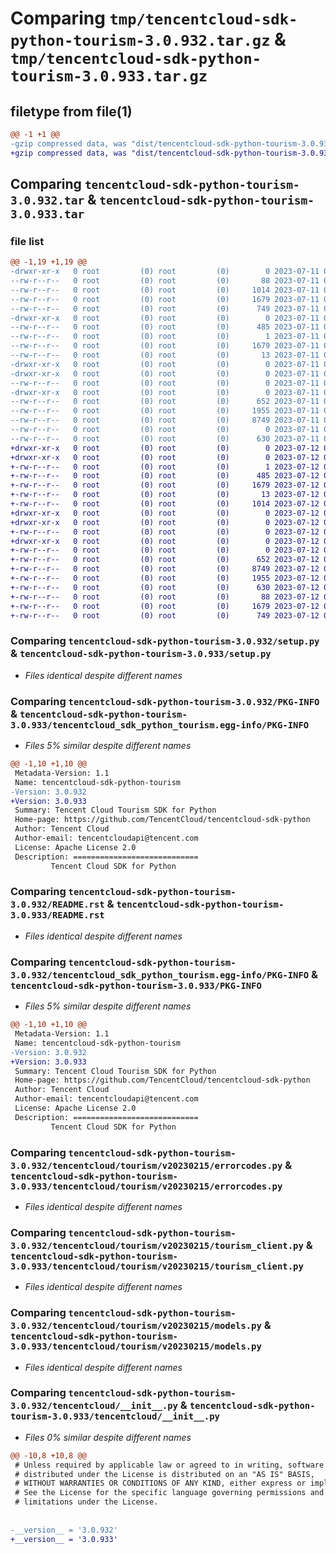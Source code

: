 # Comparing `tmp/tencentcloud-sdk-python-tourism-3.0.932.tar.gz` & `tmp/tencentcloud-sdk-python-tourism-3.0.933.tar.gz`

## filetype from file(1)

```diff
@@ -1 +1 @@
-gzip compressed data, was "dist/tencentcloud-sdk-python-tourism-3.0.932.tar", last modified: Tue Jul 11 01:03:06 2023, max compression
+gzip compressed data, was "dist/tencentcloud-sdk-python-tourism-3.0.933.tar", last modified: Wed Jul 12 00:44:11 2023, max compression
```

## Comparing `tencentcloud-sdk-python-tourism-3.0.932.tar` & `tencentcloud-sdk-python-tourism-3.0.933.tar`

### file list

```diff
@@ -1,19 +1,19 @@
-drwxr-xr-x   0 root         (0) root         (0)        0 2023-07-11 01:03:06.000000 tencentcloud-sdk-python-tourism-3.0.932/
--rw-r--r--   0 root         (0) root         (0)       88 2023-07-11 01:03:06.000000 tencentcloud-sdk-python-tourism-3.0.932/setup.cfg
--rw-r--r--   0 root         (0) root         (0)     1014 2023-07-11 01:03:06.000000 tencentcloud-sdk-python-tourism-3.0.932/setup.py
--rw-r--r--   0 root         (0) root         (0)     1679 2023-07-11 01:03:06.000000 tencentcloud-sdk-python-tourism-3.0.932/PKG-INFO
--rw-r--r--   0 root         (0) root         (0)      749 2023-07-11 01:03:06.000000 tencentcloud-sdk-python-tourism-3.0.932/README.rst
-drwxr-xr-x   0 root         (0) root         (0)        0 2023-07-11 01:03:06.000000 tencentcloud-sdk-python-tourism-3.0.932/tencentcloud_sdk_python_tourism.egg-info/
--rw-r--r--   0 root         (0) root         (0)      485 2023-07-11 01:03:06.000000 tencentcloud-sdk-python-tourism-3.0.932/tencentcloud_sdk_python_tourism.egg-info/SOURCES.txt
--rw-r--r--   0 root         (0) root         (0)        1 2023-07-11 01:03:06.000000 tencentcloud-sdk-python-tourism-3.0.932/tencentcloud_sdk_python_tourism.egg-info/dependency_links.txt
--rw-r--r--   0 root         (0) root         (0)     1679 2023-07-11 01:03:06.000000 tencentcloud-sdk-python-tourism-3.0.932/tencentcloud_sdk_python_tourism.egg-info/PKG-INFO
--rw-r--r--   0 root         (0) root         (0)       13 2023-07-11 01:03:06.000000 tencentcloud-sdk-python-tourism-3.0.932/tencentcloud_sdk_python_tourism.egg-info/top_level.txt
-drwxr-xr-x   0 root         (0) root         (0)        0 2023-07-11 01:03:06.000000 tencentcloud-sdk-python-tourism-3.0.932/tencentcloud/
-drwxr-xr-x   0 root         (0) root         (0)        0 2023-07-11 01:03:06.000000 tencentcloud-sdk-python-tourism-3.0.932/tencentcloud/tourism/
--rw-r--r--   0 root         (0) root         (0)        0 2023-07-11 01:03:06.000000 tencentcloud-sdk-python-tourism-3.0.932/tencentcloud/tourism/__init__.py
-drwxr-xr-x   0 root         (0) root         (0)        0 2023-07-11 01:03:06.000000 tencentcloud-sdk-python-tourism-3.0.932/tencentcloud/tourism/v20230215/
--rw-r--r--   0 root         (0) root         (0)      652 2023-07-11 01:03:06.000000 tencentcloud-sdk-python-tourism-3.0.932/tencentcloud/tourism/v20230215/errorcodes.py
--rw-r--r--   0 root         (0) root         (0)     1955 2023-07-11 01:03:06.000000 tencentcloud-sdk-python-tourism-3.0.932/tencentcloud/tourism/v20230215/tourism_client.py
--rw-r--r--   0 root         (0) root         (0)     8749 2023-07-11 01:03:06.000000 tencentcloud-sdk-python-tourism-3.0.932/tencentcloud/tourism/v20230215/models.py
--rw-r--r--   0 root         (0) root         (0)        0 2023-07-11 01:03:06.000000 tencentcloud-sdk-python-tourism-3.0.932/tencentcloud/tourism/v20230215/__init__.py
--rw-r--r--   0 root         (0) root         (0)      630 2023-07-11 01:03:06.000000 tencentcloud-sdk-python-tourism-3.0.932/tencentcloud/__init__.py
+drwxr-xr-x   0 root         (0) root         (0)        0 2023-07-12 00:44:11.000000 tencentcloud-sdk-python-tourism-3.0.933/
+drwxr-xr-x   0 root         (0) root         (0)        0 2023-07-12 00:44:11.000000 tencentcloud-sdk-python-tourism-3.0.933/tencentcloud_sdk_python_tourism.egg-info/
+-rw-r--r--   0 root         (0) root         (0)        1 2023-07-12 00:44:11.000000 tencentcloud-sdk-python-tourism-3.0.933/tencentcloud_sdk_python_tourism.egg-info/dependency_links.txt
+-rw-r--r--   0 root         (0) root         (0)      485 2023-07-12 00:44:11.000000 tencentcloud-sdk-python-tourism-3.0.933/tencentcloud_sdk_python_tourism.egg-info/SOURCES.txt
+-rw-r--r--   0 root         (0) root         (0)     1679 2023-07-12 00:44:11.000000 tencentcloud-sdk-python-tourism-3.0.933/tencentcloud_sdk_python_tourism.egg-info/PKG-INFO
+-rw-r--r--   0 root         (0) root         (0)       13 2023-07-12 00:44:11.000000 tencentcloud-sdk-python-tourism-3.0.933/tencentcloud_sdk_python_tourism.egg-info/top_level.txt
+-rw-r--r--   0 root         (0) root         (0)     1014 2023-07-12 00:44:11.000000 tencentcloud-sdk-python-tourism-3.0.933/setup.py
+drwxr-xr-x   0 root         (0) root         (0)        0 2023-07-12 00:44:11.000000 tencentcloud-sdk-python-tourism-3.0.933/tencentcloud/
+drwxr-xr-x   0 root         (0) root         (0)        0 2023-07-12 00:44:11.000000 tencentcloud-sdk-python-tourism-3.0.933/tencentcloud/tourism/
+-rw-r--r--   0 root         (0) root         (0)        0 2023-07-12 00:44:11.000000 tencentcloud-sdk-python-tourism-3.0.933/tencentcloud/tourism/__init__.py
+drwxr-xr-x   0 root         (0) root         (0)        0 2023-07-12 00:44:11.000000 tencentcloud-sdk-python-tourism-3.0.933/tencentcloud/tourism/v20230215/
+-rw-r--r--   0 root         (0) root         (0)        0 2023-07-12 00:44:11.000000 tencentcloud-sdk-python-tourism-3.0.933/tencentcloud/tourism/v20230215/__init__.py
+-rw-r--r--   0 root         (0) root         (0)      652 2023-07-12 00:44:11.000000 tencentcloud-sdk-python-tourism-3.0.933/tencentcloud/tourism/v20230215/errorcodes.py
+-rw-r--r--   0 root         (0) root         (0)     8749 2023-07-12 00:44:11.000000 tencentcloud-sdk-python-tourism-3.0.933/tencentcloud/tourism/v20230215/models.py
+-rw-r--r--   0 root         (0) root         (0)     1955 2023-07-12 00:44:11.000000 tencentcloud-sdk-python-tourism-3.0.933/tencentcloud/tourism/v20230215/tourism_client.py
+-rw-r--r--   0 root         (0) root         (0)      630 2023-07-12 00:44:11.000000 tencentcloud-sdk-python-tourism-3.0.933/tencentcloud/__init__.py
+-rw-r--r--   0 root         (0) root         (0)       88 2023-07-12 00:44:11.000000 tencentcloud-sdk-python-tourism-3.0.933/setup.cfg
+-rw-r--r--   0 root         (0) root         (0)     1679 2023-07-12 00:44:11.000000 tencentcloud-sdk-python-tourism-3.0.933/PKG-INFO
+-rw-r--r--   0 root         (0) root         (0)      749 2023-07-12 00:44:11.000000 tencentcloud-sdk-python-tourism-3.0.933/README.rst
```

### Comparing `tencentcloud-sdk-python-tourism-3.0.932/setup.py` & `tencentcloud-sdk-python-tourism-3.0.933/setup.py`

 * *Files identical despite different names*

### Comparing `tencentcloud-sdk-python-tourism-3.0.932/PKG-INFO` & `tencentcloud-sdk-python-tourism-3.0.933/tencentcloud_sdk_python_tourism.egg-info/PKG-INFO`

 * *Files 5% similar despite different names*

```diff
@@ -1,10 +1,10 @@
 Metadata-Version: 1.1
 Name: tencentcloud-sdk-python-tourism
-Version: 3.0.932
+Version: 3.0.933
 Summary: Tencent Cloud Tourism SDK for Python
 Home-page: https://github.com/TencentCloud/tencentcloud-sdk-python
 Author: Tencent Cloud
 Author-email: tencentcloudapi@tencent.com
 License: Apache License 2.0
 Description: ============================
         Tencent Cloud SDK for Python
```

### Comparing `tencentcloud-sdk-python-tourism-3.0.932/README.rst` & `tencentcloud-sdk-python-tourism-3.0.933/README.rst`

 * *Files identical despite different names*

### Comparing `tencentcloud-sdk-python-tourism-3.0.932/tencentcloud_sdk_python_tourism.egg-info/PKG-INFO` & `tencentcloud-sdk-python-tourism-3.0.933/PKG-INFO`

 * *Files 5% similar despite different names*

```diff
@@ -1,10 +1,10 @@
 Metadata-Version: 1.1
 Name: tencentcloud-sdk-python-tourism
-Version: 3.0.932
+Version: 3.0.933
 Summary: Tencent Cloud Tourism SDK for Python
 Home-page: https://github.com/TencentCloud/tencentcloud-sdk-python
 Author: Tencent Cloud
 Author-email: tencentcloudapi@tencent.com
 License: Apache License 2.0
 Description: ============================
         Tencent Cloud SDK for Python
```

### Comparing `tencentcloud-sdk-python-tourism-3.0.932/tencentcloud/tourism/v20230215/errorcodes.py` & `tencentcloud-sdk-python-tourism-3.0.933/tencentcloud/tourism/v20230215/errorcodes.py`

 * *Files identical despite different names*

### Comparing `tencentcloud-sdk-python-tourism-3.0.932/tencentcloud/tourism/v20230215/tourism_client.py` & `tencentcloud-sdk-python-tourism-3.0.933/tencentcloud/tourism/v20230215/tourism_client.py`

 * *Files identical despite different names*

### Comparing `tencentcloud-sdk-python-tourism-3.0.932/tencentcloud/tourism/v20230215/models.py` & `tencentcloud-sdk-python-tourism-3.0.933/tencentcloud/tourism/v20230215/models.py`

 * *Files identical despite different names*

### Comparing `tencentcloud-sdk-python-tourism-3.0.932/tencentcloud/__init__.py` & `tencentcloud-sdk-python-tourism-3.0.933/tencentcloud/__init__.py`

 * *Files 0% similar despite different names*

```diff
@@ -10,8 +10,8 @@
 # Unless required by applicable law or agreed to in writing, software
 # distributed under the License is distributed on an "AS IS" BASIS,
 # WITHOUT WARRANTIES OR CONDITIONS OF ANY KIND, either express or implied.
 # See the License for the specific language governing permissions and
 # limitations under the License.
 
 
-__version__ = '3.0.932'
+__version__ = '3.0.933'
```

